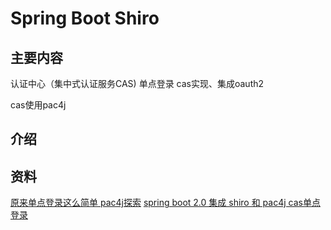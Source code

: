 # Spring Boot Shiro

## 主要内容

认证中心（集中式认证服务CAS)
单点登录 cas实现、集成oauth2

cas使用pac4j

## 介绍

## 资料
[原来单点登录这么简单 ](https://mp.weixin.qq.com/s?__biz=MzI5ODI5NDkxMw==&mid=2247489068&idx=1&sn=8f2c9eaae44664c0850f023f45576ab9&chksm=eca95dc2dbded4d4163eea3c66fa1ac46671ebcb2f23012941b6c2133f4a57bc55f95ed53028&mpshare=1&scene=23&srcid=0705tCGulkdAUeFBwrb0KWAj#rd)
[pac4j探索](https://blog.csdn.net/hxm_code/article/details/79226456)
[spring boot 2.0 集成 shiro 和 pac4j cas单点登录](https://www.wandouip.com/t5i91302/)